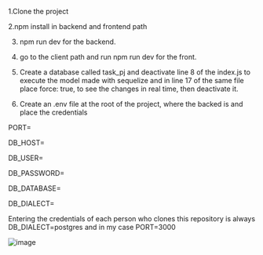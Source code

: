 1.Clone the project

2.npm install in backend and frontend path 

3. npm run dev for the backend.
   
4. go to the client path and run npm run dev for the front.
  
5. Create a database called task_pj and deactivate line 8 of the index.js to execute the model made with sequelize and in line 17 of the same file place force: true, to see the changes in real time, then deactivate it.
   
6. Create an .env file at the root of the project, where the backed is and place the credentials

  PORT= 
  
  DB_HOST=

  DB_USER=
  
  DB_PASSWORD=
  
  DB_DATABASE=
  
  DB_DIALECT=

Entering the credentials of each person who clones this repository is always 
DB_DIALECT=postgres and in my case PORT=3000

![image](https://github.com/juanescode/PERN-Stack/assets/163781775/bd5630c3-4686-4b40-9395-279ee7452f1c)
